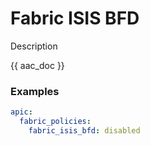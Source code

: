 # Fabric ISIS BFD

Description

{{ aac_doc }}
### Examples

```yaml
apic:
  fabric_policies:
    fabric_isis_bfd: disabled
```
